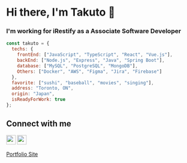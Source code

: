 # Hi there, I'm Takuto 👋
### I'm working for iRestify as a Associate Software Developer

```javascript
const takuto = {
  techs: {
    frontEnd: ["JavaScript", "TypeScript", "React", "Vue.js"],
    backEnd: ["Node.js", "Express", "Java", "Spring Boot"],
    database: ["MySQL", "PostgreSQL", "MongoDB"],
    Others: ["Docker", "AWS", "Figma", "Jira", "Firebase"]
  },
  favorite: ["sushi", "baseball", "movies", "singing"],
  address: "Toronto, ON",
  origin: "Japan",
  isReadyForWork: true
};
```

## Connect with me
[<img src="https://img.shields.io/badge/LinkedIn-2867B2?style=flat-square&logo=linkedin&labelColor=2867B2" height="25" />](https://www.linkedin.com/in/takuto-okamoto/)
[<img src="https://img.shields.io/badge/Email-BB001B?style=flat-square&logo=gmail&labelColor=BB001B&logoColor=white" height="25" />](mailto:takutookamoto0427@gmail.com)

[Portfolio Site](https://developertakuto.com/)
